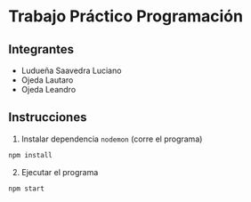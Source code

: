 # Trabajo Práctico Programación

## Integrantes
* Ludueña Saavedra Luciano
* Ojeda Lautaro
* Ojeda Leandro

## Instrucciones

1. Instalar dependencia `nodemon` (corre el programa)

```sh
npm install
```
2. Ejecutar el programa

```sh
npm start
```